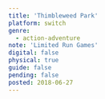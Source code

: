 ```yaml
---
title: 'Thimbleweed Park'
platform: switch
genre:
  - action-adventure
note: 'Limited Run Games'
digital: false
physical: true
guide: false
pending: false
posted: 2018-06-27
---
```

